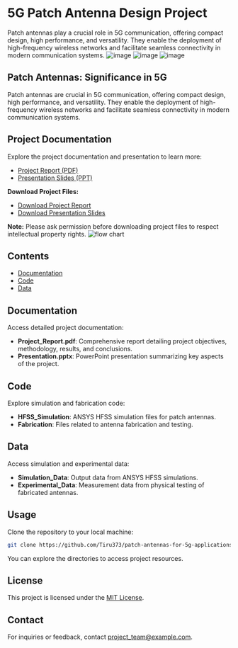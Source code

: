 

# 5G Patch Antenna Design Project
Patch antennas play a crucial role in 5G communication, offering compact design, high performance, and versatility. They enable the deployment of high-frequency wireless networks and facilitate seamless connectivity in modern communication systems.
![image](https://github.com/Tiru373/patch-antennas-for-5g-applications/assets/147503242/cac28e23-0215-428d-a061-dacf53b6427d) ![image](https://github.com/Tiru373/patch-antennas-for-5g-applications/assets/147503242/fca6ac7d-d396-4e4a-b8ae-3fc86191e198) ![image](https://github.com/Tiru373/patch-antennas-for-5g-applications/assets/147503242/086dedbf-a7ba-4fd3-938a-d57b7c93cb5d)




## Patch Antennas: Significance in 5G

Patch antennas are crucial in 5G communication, offering compact design, high performance, and versatility. They enable the deployment of high-frequency wireless networks and facilitate seamless connectivity in modern communication systems.



## Project Documentation

Explore the project documentation and presentation to learn more:

- [Project Report (PDF)](https://example.com/project_report.pdf)
- [Presentation Slides (PPT)](https://example.com/presentation.pptx)

**Download Project Files:**
- [Download Project Report](https://example.com/project_report.pdf)
- [Download Presentation Slides](https://example.com/presentation.pptx)

**Note:** Please ask permission before downloading project files to respect intellectual property rights.
![flow chart](https://github.com/Tiru373/patch-antennas-for-5g-applications/assets/147503242/532f686b-c787-4b7e-b00a-51cdd7c1f7ca)

## Contents

- [Documentation](#documentation)
- [Code](#code)
- [Data](#data)

## Documentation

Access detailed project documentation:

- **Project_Report.pdf**: Comprehensive report detailing project objectives, methodology, results, and conclusions.
- **Presentation.pptx**: PowerPoint presentation summarizing key aspects of the project.

## Code

Explore simulation and fabrication code:

- **HFSS_Simulation**: ANSYS HFSS simulation files for patch antennas.
- **Fabrication**: Files related to antenna fabrication and testing.

## Data

Access simulation and experimental data:

- **Simulation_Data**: Output data from ANSYS HFSS simulations.
- **Experimental_Data**: Measurement data from physical testing of fabricated antennas.

## Usage

Clone the repository to your local machine:

```bash
git clone https://github.com/Tiru373/patch-antennas-for-5g-applications.git
```

You can explore the directories to access project resources.

## License

This project is licensed under the [MIT License](LICENSE).

## Contact

For inquiries or feedback, contact [project_team@example.com](mailto:project_team@example.com).
